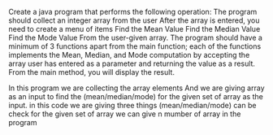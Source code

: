 Create a java program that performs the following operation:
The program should collect an integer array from the user
After the array is entered, you need to create a menu of items
Find the Mean Value
Find the Median Value
Find the Mode Value
From the user-given array.
The program should have a minimum of 3 functions apart from the main function; each of the functions implements the Mean, Median, and Mode computation by accepting the array user has entered as a parameter and returning the value as a result. From the main method, you will display the result.

In this program we are collecting the array elements
And we are giving array as an input to find the (mean/median/mode) for the given set of array as the input.
in this code we are giving three things (mean/median/mode)
can be check for the given set of array we can give n mumber of array in the program
